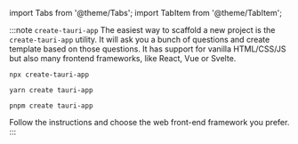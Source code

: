 import Tabs from '@theme/Tabs';
import TabItem from '@theme/TabItem';

:::note `create-tauri-app`
The easiest way to scaffold a new project is the `create-tauri-app` utility. It will ask you a bunch of questions and create template based on those questions. It has support for vanilla HTML/CSS/JS but also many frontend frameworks, like React, Vue or Svelte.

<Tabs>
<TabItem value="npx" label="npx" default>

```shell
npx create-tauri-app
```

</TabItem>
<TabItem value="yarn" label="yarn">

```shell
yarn create tauri-app
```

</TabItem>
<TabItem value="pnpm" label="pnpm">

```shell
pnpm create tauri-app
```

</TabItem>
</Tabs>

Follow the instructions and choose the web front-end framework you prefer.
:::